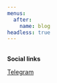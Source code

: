 ```yaml
---
menus:
  after:
    name: blog
headless: true
---
```

</br>**Social links**

<a href="https://t.me/bedware_software">Telegram</a>
